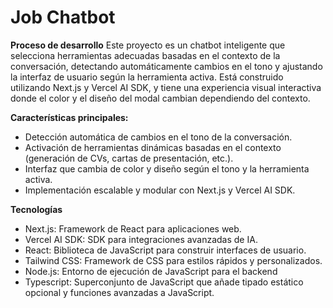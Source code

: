 
# Job Chatbot

**Proceso de desarrollo**
Este proyecto es un chatbot inteligente que selecciona herramientas adecuadas basadas en el contexto de la conversación, detectando automáticamente cambios en el tono y ajustando la interfaz de usuario según la herramienta activa. Está construido utilizando Next.js y Vercel AI SDK, y tiene una experiencia visual interactiva donde el color y el diseño del modal cambian dependiendo del contexto.

**Características principales:**

- Detección automática de cambios en el tono de la conversación.
- Activación de herramientas dinámicas basadas en el contexto (generación de CVs, cartas de presentación, etc.).
- Interfaz que cambia de color y diseño según el tono y la herramienta activa.
- Implementación escalable y modular con Next.js y Vercel AI SDK.

**Tecnologías**
- Next.js: Framework de React para aplicaciones web.
- Vercel AI SDK: SDK para integraciones avanzadas de IA.
- React: Biblioteca de JavaScript para construir interfaces de usuario.
- Tailwind CSS: Framework de CSS para estilos rápidos y personalizados.
- Node.js: Entorno de ejecución de JavaScript para el backend
- Typescript: Superconjunto de JavaScript que añade tipado estático opcional y funciones avanzadas a JavaScript. 
